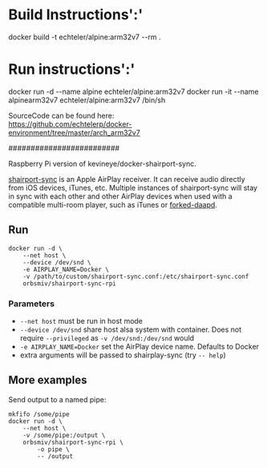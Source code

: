 
# Build Instructions':'

docker build -t echteler/alpine:arm32v7 --rm .

# Run instructions':'

docker run -d --name alpine echteler/alpine:arm32v7
docker run -it --name alpinearm32v7 echteler/alpine:arm32v7 /bin/sh

SourceCode can be found here:  
https://github.com/echtelerp/docker-environment/tree/master/arch_arm32v7

#########################

Raspberry Pi version of kevineye/docker-shairport-sync.

[shairport-sync](https://github.com/mikebrady/shairport-sync) is an Apple AirPlay receiver. It can receive audio directly from iOS devices, iTunes, etc. Multiple instances of shairport-sync will stay in sync with each other and other AirPlay devices when used with a compatible multi-room player, such as iTunes or [forked-daapd](https://github.com/jasonmc/forked-daapd).

## Run

```
docker run -d \
    --net host \
    --device /dev/snd \
    -e AIRPLAY_NAME=Docker \
    -v /path/to/custom/shairport-sync.conf:/etc/shairport-sync.conf
    orbsmiv/shairport-sync-rpi
```

### Parameters

* `--net host` must be run in host mode
* `--device /dev/snd` share host alsa system with container. Does not require `--privileged` as `-v /dev/snd:/dev/snd` would
* `-e AIRPLAY_NAME=Docker` set the AirPlay device name. Defaults to Docker
* extra arguments will be passed to shairplay-sync (try `-- help`)

## More examples

Send output to a named pipe:

    mkfifo /some/pipe
    docker run -d \
        --net host \
        -v /some/pipe:/output \
        orbsmiv/shairport-sync-rpi \
            -o pipe \
            -- /output
